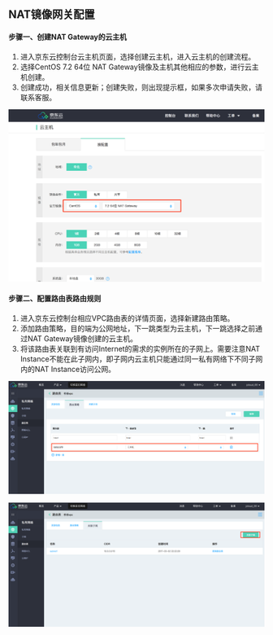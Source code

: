 ## **NAT镜像网关配置**

#### **步骤一、创建NAT Gateway的云主机**

1. 进入京东云控制台云主机页面，选择创建云主机，进入云主机的创建流程。
2. 选择CentOS 7.2 64位 NAT Gateway镜像及主机其他相应的参数，进行云主机创建。
3. 创建成功，相关信息更新；创建失败，则出现提示框，如果多次申请失败，请联系客服。

![](../../Image/Operation-Guide/NFV-Configuration/NAT-Mirror-Gateway-Configuration/Step1.png)



#### **步骤二、配置路由表路由规则**

1. 进入京东云控制台相应VPC路由表的详情页面，选择新建路由策略。
2. 添加路由策略，目的端为公网地址，下一跳类型为云主机，下一跳选择之前通过NAT Gateway镜像创建的云主机。
3. 将该路由表关联到有访问Internet的需求的实例所在的子网上。需要注意NAT Instance不能在此子网内，即子网内云主机只能通过同一私有网络下不同子网内的NAT Instance访问公网。

![](../../Image/Operation-Guide/NFV-Configuration/NAT-Mirror-Gateway-Configuration/Step2.png)

![](../../Image/Operation-Guide/NFV-Configuration/NAT-Mirror-Gateway-Configuration/Step3.png)